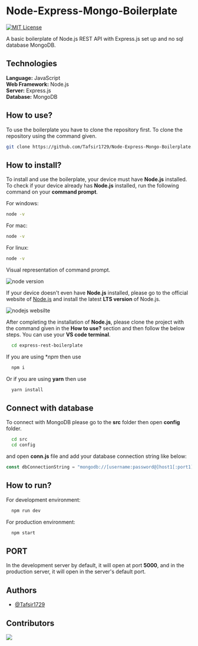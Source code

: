# Node-Express-Mongo-Boilerplate

[![MIT License](https://img.shields.io/badge/License-MIT-green.svg)](https://choosealicense.com/licenses/mit/)

A basic boilerplate of Node.js REST API with Express.js set up and no sql database MongoDB.

## Technologies

**Language:** JavaScript <br/>
**Web Framework:** Node.js <br/>
**Server:** Express.js <br/>
**Database:** MongoDB <br/>

## How to use?

To use the boilerplate you have to clone the repository first. To clone the repository using the command given.

```bash
git clone https://github.com/Tafsir1729/Node-Express-Mongo-Boilerplate.git
```

## How to install?

To install and use the boilerplate, your device must have **Node.js** installed. To check if your device already has **Node.js** installed, run the following command on your **command prompt**.

For windows:

```bash
node -v
```

For mac:

```bash
node -v
```

For linux:

```bash
node -v
```

Visual representation of command prompt.

![node version](https://i.ibb.co/cQg6SMS/image.png "node version")

If your device doesn't even have **Node.js** installed, please go to the official website of [Node.js](https://nodejs.org/en/) and install the latest **LTS version** of Node.js.

![nodejs websilte](https://i.postimg.cc/gdJ4VYMD/image.png "nodejs website")

After completing the installation of **Node.js**, please clone the project with the command given in the **How to use?** section and then follow the below steps. You can use your **VS code terminal**.

```bash
  cd express-rest-boilerplate
```

If you are using \*_npm_ then use

```bash
  npm i
```

Or if you are using **yarn** then use

```bash
  yarn install
```

## Connect with database

To connect with MongoDB please go to the **src** folder then open **config** folder.

```bash
  cd src
  cd config
```

and open **conn.js** file and add your database connection string like below:

```js
const dbConnectionString = "mongodb://[username:password@]host1[:port1][,...hostN[:portN]][/[defaultauthdb][?options]]";
```

## How to run?

For development environment:

```bash
  npm run dev
```

For production environment:

```bash
  npm start
```

## PORT

In the development server by default, it will open at port **5000**, and in the production server, it will open in the server's default port.

## Authors

- [@Tafsir1729](https://github.com/Tafsir1729)

## Contributors

<a href="https://github.com/tafsir1729/Node-Express-Mongo-Boilerplate/graphs/contributors">
  <img src="https://contrib.rocks/image?repo=tafsir1729/Node-Express-Mongo-Boilerplate" />
</a>
